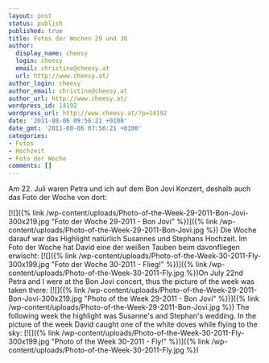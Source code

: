 ```yaml
---
layout: post
status: publish
published: true
title: Fotos der Wochen 29 und 30
author:
  display_name: cheesy
  login: cheesy
  email: christine@cheesy.at
  url: http://www.cheesy.at/
author_login: cheesy
author_email: christine@cheesy.at
author_url: http://www.cheesy.at/
wordpress_id: 14192
wordpress_url: http://www.cheesy.at/?p=14192
date: '2011-08-06 09:56:21 +0100'
date_gmt: '2011-08-06 07:56:21 +0100'
categories:
- Fotos
- Hochzeit
- Foto der Woche
comments: []
---
```

<!--:de-->Am 22. Juli waren Petra und ich auf dem Bon Jovi Konzert, deshalb auch das Foto der Woche von dort:
[![]({% link /wp-content/uploads/Photo-of-the-Week-29-2011-Bon-Jovi-300x219.jpg "Foto der Woche 29-2011 - Bon Jovi" %})]({% link /wp-content/uploads/Photo-of-the-Week-29-2011-Bon-Jovi.jpg %})
Die Woche darauf war das Highlight natürlich Susannes und Stephans Hochzeit. Im Foto der Woche hat David eine der weißen Tauben beim davonfliegen erwischt:
[![]({% link /wp-content/uploads/Photo-of-the-Week-30-2011-Fly-300x199.jpg "Foto der Woche 30-2011 - Flieg!" %})]({% link /wp-content/uploads/Photo-of-the-Week-30-2011-Fly.jpg %})<!--:--><!--:en-->On July 22nd Petra and I were at the Bon Jovi concert, thus the picture of the week was taken there:
[![]({% link /wp-content/uploads/Photo-of-the-Week-29-2011-Bon-Jovi-300x219.jpg "Photo of the Week 29-2011 - Bon Jovi" %})]({% link /wp-content/uploads/Photo-of-the-Week-29-2011-Bon-Jovi.jpg %})
The following week the highlight was Susanne's and Stephan's wedding. In the picture of the week David caught one of the white doves while flying to the sky:
[![]({% link /wp-content/uploads/Photo-of-the-Week-30-2011-Fly-300x199.jpg "Photo of the Week 30-2011 - Fly!" %})]({% link /wp-content/uploads/Photo-of-the-Week-30-2011-Fly.jpg %})<!--:-->

